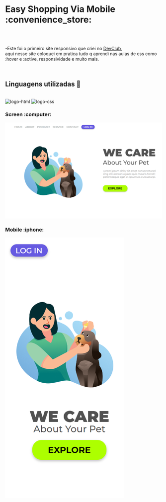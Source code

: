 <h1>Easy Shopping Via Mobile :convenience_store: </h1>
<br>
<br>
<p>-Este foi o primeiro site responsivo que criei no <a href="https://rodolfomori.com.br/devclub/">DevClub</a>,<br> aqui nesse site coloquei em pratica tudo q aprendi nas aulas de css como :hover e :active, responsividade e muito mais.</p>
<br>
<h2>Linguagens utilizadas 🚀</h2>
<br>
<img src="https://img.shields.io/badge/HTML5-E34F26?style=for-the-badge&logo=html5&logoColor=white" alt="logo-html">
<img src="https://img.shields.io/badge/CSS3-1572B6?style=for-the-badge&logo=css3&logoColor=white" alt="logo-css">
<br>
<h3>Screen :computer:</h3>
<img src="https://github.com/mathrusso99/projeto-responsivo-1/blob/main/assets/pc-1.png?raw=true" alt="site-image">
<br>
<h3>Mobile :iphone:</h3>
<img src="https://github.com/mathrusso99/projeto-responsivo-1/blob/main/assets/mobile-1.png?raw=true alt="mobile-image">
